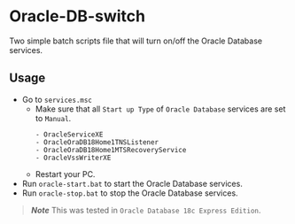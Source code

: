 # Oracle-DB-switch
Two simple batch scripts file that will turn on/off the Oracle Database services.

## Usage
- Go to `services.msc`
  - Make sure that all `Start up Type` of `Oracle Database` services are set to `Manual`.
    ```services
    - OracleServiceXE
    - OracleOraDB18Home1TNSListener
    - OracleOraDB18Home1MTSRecoveryService
    - OracleVssWriterXE
    ```
  - Restart your PC.
- Run `oracle-start.bat` to start the Oracle Database services.
- Run `oracle-stop.bat` to stop the Oracle Database services.

>***Note*** This was tested in `Oracle Database 18c Express Edition`.
